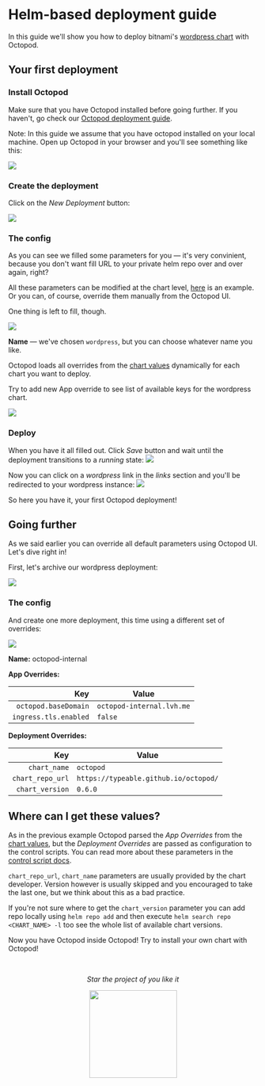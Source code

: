 # Helm-based deployment guide

In this guide we'll show you how to deploy bitnami's [wordpress chart](https://github.com/bitnami/charts/tree/master/bitnami/wordpress) with Octopod.

## Your first deployment

### Install Octopod

Make sure that you have Octopod installed before going further. If you haven't, go check our [Octopod deployment guide](Octopod_deployment_guide.md).

Note: In this guide we assume that you have octopod installed on your local machine.
Open up Octopod in your browser and you'll see something like this:

![](../images/octopod_blank.png)

### Create the deployment

Click on the _New Deployment_ button:

![](../images/octopod_deployment_blank.png)

### The config

As you can see we filled some parameters for you ― it's very convinient, because you don't want fill URL to your private helm repo over and over again, right?

All these parameters can be modified at the chart level, [here](../../charts/octopod/values.yaml#L90) is an example. Or you can, of course, override them manually from the Octopod UI.

One thing is left to fill, though.

![](../images/octopod_deployment_filled.png)

**Name** ― we've chosen `wordpress`, but you can choose whatever name you like.

Octopod loads all overrides from the [chart values](https://github.com/bitnami/charts/blob/master/bitnami/wordpress/values.yaml) dynamically for each chart you want to deploy.

Try to add new App override to see list of available keys for the wordpress chart.

![](../images/octopod_app_keys_list.png)

### Deploy

When you have it all filled out. Click _Save_ button and wait until the deployment transitions to a _running_ state:
![](../images/octopod_deployment_filled.png)

Now you can click on a _wordpress_ link in the _links_ section and you'll be redirected to your wordpress instance:
![](../images/wordpress_blank.png)

So here you have it, your first Octopod deployment!

## Going further

As we said earlier you can override all default parameters using Octopod UI. Let's dive right in!

First, let's archive our wordpress deployment:

![](../images/octopod_archive.png)

### The config

And create one more deployment, this time using a different set of overrides:

![](../images/octopod_in_octopod_deployment.png)

**Name:** octopod-internal

**App Overrides:**

|                   Key | Value                     |
| --------------------: | ------------------------- |
|  `octopod.baseDomain` | `octopod-internal.lvh.me` |
| `ingress.tls.enabled` | `false`                   |


**Deployment Overrides:**

|              Key | Value                                 |
| ---------------: | ------------------------------------- |
|     `chart_name` | `octopod`                             |
| `chart_repo_url` | `https://typeable.github.io/octopod/` |
|  `chart_version` | `0.6.0`                               |

## Where can I get these values?

As in the previous example Octopod parsed the _App Overrides_ from the [chart values](../../charts/octopod/values.yaml), but the _Deployment Overrides_ are passed as configuration to the control scripts. You can read more about these parameters in the [control script docs](../../helm-control-scripts/README.md).

`chart_repo_url`, `chart_name` parameters are usually provided by the chart developer. Version however is usually skipped and you encouraged to take the last one, but we think about this as a bad practice.

If you're not sure where to get the `chart_version` parameter you can add repo locally using `helm repo add` and then execute `helm search repo <CHART_NAME> -l` too see the whole list of available chart versions.

Now you have Octopod inside Octopod! Try to install your own chart with Octopod!

<br />

<p align="center">
  <i>Star the project of you like it</i>
</p>

<p align="center"><a href="https://typeable.io"><img src="../../img/typeable_logo.svg" width="177px"></img></a></p>
